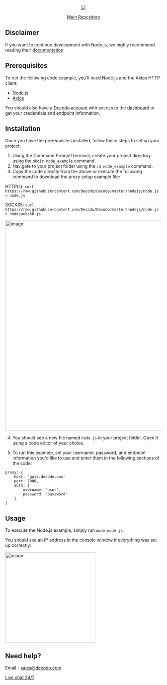 <p align="center">
    <a href="https://decodo.com/"><img src="https://github.com/user-attachments/assets/209d01f2-3931-4e77-a6f3-0028b1ee2b72"></a>
  </a>
</p>

<p align="center">
    <a href="https://github.com/Decodo/Decodo"> Main Repository </a>
</p>

## Disclaimer

If you want to continue development with Node.js, we highly recommend reading their [documentation](https://nodejs.org/en/docs/).

## Prerequisites
To run the following code example, you'll need Node.js and the Axios HTTP client:
* [Node.js](https://nodejs.org/en/download/)
* [Axios](https://axios-http.com/)

You should also have a [Decodo account](https://dashboard.decodo.com/register) with access to the [dashboard](https://dashboard.decodo.com/residential-proxies/proxy-setup) to get your credentials and endpoint information.

## Installation

Once you have the prerequisites installed, follow these steps to set up your project:

1. Using the Command Prompt/Terminal, create your project directory using the `mkdir node_example` command.
2. Navigate to your project folder using the `cd node_example` command.
3. Copy the code directly from the above or execute the following command to download the proxy setup example file:

HTTP(s):
`curl https://raw.githubusercontent.com/Decodo/Decodo/master/nodejs/node.js > node.js`

SOCKS5:
`curl https://raw.githubusercontent.com/Decodo/Decodo/master/nodejs/node.js > nodesocks5h.js`

<img width="674" alt="image" src="https://github.com/user-attachments/assets/1e89f7f8-78aa-472c-b79a-95bf873ce3e2" />

4. You should see a new file named `node.js` in your project folder. Open it using a code editor of your choice.

5. To run this example, set your username, password, and endpoint information you'd like to use and enter them in the following sections of the code:
```
proxy: {
    host: 'gate.decodo.com'
    port: 7000,
    auth: {
        username: 'user',
        password: 'password'
    }
}
```
## Usage

To execute the Node.js example, simply run `node node.js`.

You should see an IP address in the console window if everything was set up correctly:

<img width="290" alt="image" src="https://github.com/user-attachments/assets/27b23578-9070-4af4-b8d7-7fa8a24bd25e" />

## Need help?
Email - sales@decodo.com

<a href="https://direct.lc.chat/12092754/">Live chat 24/7</a>
